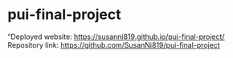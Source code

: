 # pui-final-project
“Deployed website: https://susanni819.github.io/pui-final-project/ Repository link: https://github.com/SusanNi819/pui-final-project
